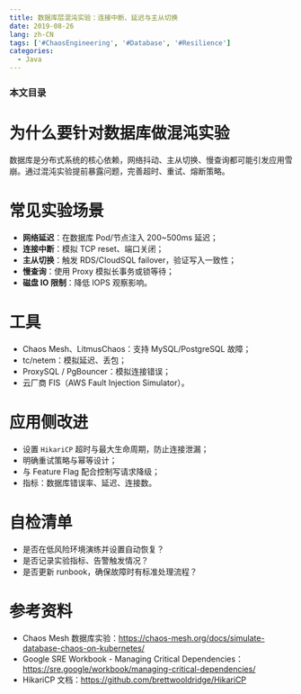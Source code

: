 ```yaml
---
title: 数据库层混沌实验：连接中断、延迟与主从切换
date: 2019-08-26
lang: zh-CN
tags: ['#ChaosEngineering', '#Database', '#Resilience']
categories:
  - Java
---
```


### 本文目录
<!-- toc -->

# 为什么要针对数据库做混沌实验
数据库是分布式系统的核心依赖，网络抖动、主从切换、慢查询都可能引发应用雪崩。通过混沌实验提前暴露问题，完善超时、重试、熔断策略。

# 常见实验场景
- **网络延迟**：在数据库 Pod/节点注入 200~500ms 延迟；
- **连接中断**：模拟 TCP reset、端口关闭；
- **主从切换**：触发 RDS/CloudSQL failover，验证写入一致性；
- **慢查询**：使用 Proxy 模拟长事务或锁等待；
- **磁盘 IO 限制**：降低 IOPS 观察影响。

# 工具
- Chaos Mesh、LitmusChaos：支持 MySQL/PostgreSQL 故障；
- tc/netem：模拟延迟、丢包；
- ProxySQL / PgBouncer：模拟连接错误；
- 云厂商 FIS（AWS Fault Injection Simulator）。

# 应用侧改进
- 设置 `HikariCP` 超时与最大生命周期，防止连接泄漏；
- 明确重试策略与幂等设计；
- 与 Feature Flag 配合控制写请求降级；
- 指标：数据库错误率、延迟、连接数。

# 自检清单
- 是否在低风险环境演练并设置自动恢复？
- 是否记录实验指标、告警触发情况？
- 是否更新 runbook，确保故障时有标准处理流程？

# 参考资料
- Chaos Mesh 数据库实验：https://chaos-mesh.org/docs/simulate-database-chaos-on-kubernetes/
- Google SRE Workbook - Managing Critical Dependencies：https://sre.google/workbook/managing-critical-dependencies/
- HikariCP 文档：https://github.com/brettwooldridge/HikariCP
